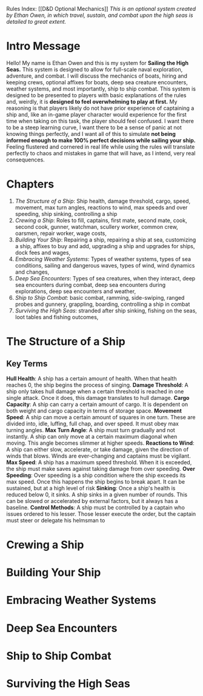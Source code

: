 Rules Index: [[D&D Optional Mechanics]]
*This is an optional system created by Ethan Owen, in which travel, sustain, and combat upon the high seas is detailed to great extent.*
# Intro Message
Hello! My name is Ethan Owen and this is my system for **Sailing the High Seas.** This system is designed to allow for full-scale naval exploration, adventure, and combat. I will discuss the mechanics of boats, hiring and keeping crews, optional affixes for boats, deep sea creature encounters, weather systems, and most importantly, ship to ship combat. This system is designed to be presented to players with basic explanations of the rules and, weirdly, it is **designed to feel overwhelming to play at first.** My reasoning is that players likely do not have prior experience of captaining a ship and, like an in-game player character would experience for the first time when taking on this task, the player should feel confused. I want there to be a steep learning curve, I want there to be a sense of panic at not knowing things perfectly, and I want all of this to simulate **not being informed enough to make 100% perfect decisions while sailing your ship.** Feeling flustered and cornered in real life while using the rules will translate perfectly to chaos and mistakes in game that will have, as I intend, very real consequences. 
# Chapters
1. *The Structure of a Ship*: Ship health, damage threshold, cargo, speed, movement, max turn angles, reactions to wind, max speeds and over speeding, ship sinking, controlling a ship
2. *Crewing a Ship*: Roles to fill, captains, first mate, second mate, cook, second cook, gunner, watchman, scullery worker, common crew, oarsmen, repair worker, wage costs, 
3. *Building Your Ship*: Repairing a ship, repairing a ship at sea, customizing a ship, affixes to buy and add, upgrading a ship and upgrades for ships, dock fees and wages,
4. *Embracing Weather Systems*: Types of weather systems, types of sea conditions, sailing and dangerous waves, types of wind, wind dynamics and changes,
5. *Deep Sea Encounters*: Types of sea creatures, when they interact, deep sea encounters during combat, deep sea encounters during explorations, deep sea encounters and weather,
6. *Ship to Ship Combat*: basic combat, ramming, side-swiping, ranged probes and gunnery, grappling, boarding, controlling a ship in combat
7. *Surviving the High Seas*: stranded after ship sinking, fishing on the seas, loot tables and fishing outcomes,
# The Structure of a Ship
## Key Terms
**Hull Health**: A ship has a certain amount of health. When that health reaches 0, the ship begins the process of singing.
**Damage Threshold**: A ship only takes hull damage when a certain threshold is reached in one single attack. Once it does, this damage translates to hull damage.
**Cargo Capacity**: A ship can carry a certain amount of cargo. It is dependent on both weight and cargo capacity in terms of storage space. 
**Movement Speed**: A ship can move a certain amount of squares in one turn. These are divided into, idle, luffing, full chap, and over speed. It must obey max turning angles. 
**Max Turn Angle**: A ship must turn gradually and not instantly. A ship can only move at a certain maximum diagonal when moving. This angle becomes slimmer at higher speeds.
**Reactions to Wind**: A ship can either slow, accelerate, or take damage, given the direction of winds that blows. Winds are ever-changing and captains must be vigilant. 
**Max Speed**: A ship has a maximum speed threshold. When it is exceeded, the ship must make saves against taking damage from over speeding.
**Over Speeding**: Over speeding is a ship condition where the ship exceeds its max speed. Once this happens the ship begins to break apart. It can be sustained, but at a high level of risk
**Sinking**: Once a ship's health is reduced below 0, it sinks. A ship sinks in a given number of rounds. This can be slowed or accelerated by external factors, but it always has a baseline.
**Control Methods**: A ship must be controlled by a captain who issues ordered to his lesser. Those lesser execute the order, but the captain must steer or delegate his helmsman to 
# Crewing a Ship
# Building Your Ship
# Embracing Weather Systems
# Deep Sea Encounters
# Ship to Ship Combat
# Surviving the High Seas